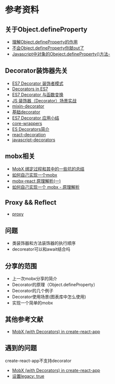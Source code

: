 
# 参考资料

## 关于Object.defineProperty
- [理解Object.defineProperty的作用](https://segmentfault.com/a/1190000007434923)
- [不会Object.defineProperty你就out了](http://imweb.io/topic/56d40adc0848801a4ba198ce)
- [Javascript中对象的Obeject.defineProperty()方法-](https://www.cnblogs.com/faith3/p/6139301.html)

##  Decorator装饰器先关
- [ES7 Decorator 装饰者模式](http://web.jobbole.com/84247/)
- [Decorators in ES7](http://www.liuhaihua.cn/archives/115548.html)
- [ES7 Decorator 与函数变换](https://www.h5jun.com/post/decorator-functional.html)
- [JS 装饰器（Decorator）场景实战](https://zhuanlan.zhihu.com/p/30487077)
- [mixin-decorator](https://github.com/crossman/mixin-decorator)
- [基础decorator](https://github.com/akira-cn/core-wrappers)
- [ES7 Decorator 应用小结](https://juejin.im/post/5b4720c56fb9a04fb016c307)
- [core-wrappers](https://github.com/akira-cn/core-wrappers)
- [ES Decorators简介](http://efe.baidu.com/blog/introduction-to-es-decorator/)
- [react-decoration](https://github.com/mbasso/react-decoration)
- [javascript-decorators](https://github.com/wycats/javascript-decorators)

##  mobx相关
- [MobX 绑定过程和其中的一些坑的总结](https://blog.souche.com/mobxbang-ding-guo-cheng/)
- [如何自己实现一个mobx](https://blog.souche.com/ru-he-zi-ji-shi-xian-yi-ge-mobx/)
- [mobx-react 原理解析(一)](https://zhuanlan.zhihu.com/p/27448262)
- [如何自己实现一个 mobx - 原理解析](https://zhuanlan.zhihu.com/p/26559530)

## Proxy && Reflect
- [proxy](http://es6.ruanyifeng.com/#docs/proxy)

## 问题
- 类装饰器和方法装饰器的执行顺序
- decoreator可以和await结合吗

## 分享的范围
- 上一次mobx分享的简介
- Decorator的原理（Object.defineProperty）
- Decorator的几个例子
- Decorator使用场景(图表库中怎么使用)
- 实现一个简单的mobx

## 其他参考文献
- [MobX (with Decorators) in create-react-app](https://www.robinwieruch.de/create-react-app-mobx-decorators/)

## 遇到的问题

create-react-app不支持decorator
- [MobX (with Decorators) in create-react-app](https://www.robinwieruch.de/create-react-app-mobx-decorators/)
- [设置legacy: true](https://stackoverflow.com/questions/53230930/react-mobx-error-the-decorators-plugin-requires-a-decoratorsbeforeexport-op)
